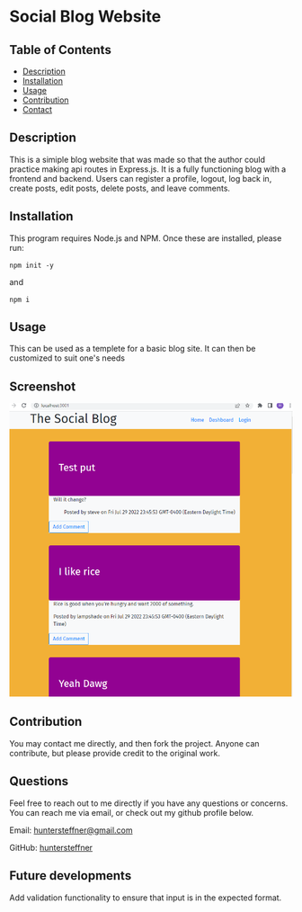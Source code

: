 # Social Blog Website

## Table of Contents

- [Description](#description)
- [Installation](#installation)
- [Usage](#usage)
- [Contribution](#contribution)
- [Contact](#contact)

## Description

This is a simiple blog website that was made so that the author could practice making api routes in Express.js. It is a fully functioning blog with a frontend and backend. Users can register a profile, logout, log back in, create posts, edit posts, delete posts, and leave comments.

## Installation

This program requires Node.js and NPM. Once these are installed, please run:

```
npm init -y
```
and

```
npm i
```

## Usage

This can be used as a templete for a basic blog site. It can then be customized to suit one's needs


## Screenshot

![Alt text](./Assets/Screenshot.png "Optional Title")

## Contribution

You may contact me directly, and then fork the project. Anyone can contribute, but please provide credit to the original work.

## Questions

Feel free to reach out to me directly if you have any questions or concerns. You can reach me via email, or check out my github profile below.

Email: huntersteffner@gmail.com

GitHub: [huntersteffner](https://github.com/huntersteffner/)

## Future developments

Add validation functionality to ensure that input is in the expected format.
